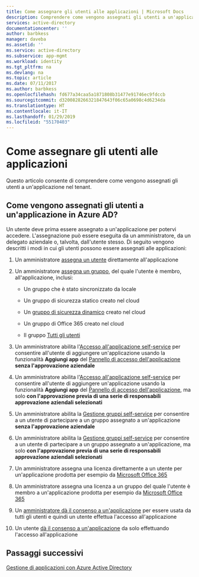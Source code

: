 ```yaml
---
title: Come assegnare gli utenti alle applicazioni | Microsoft Docs
description: Comprendere come vengono assegnati gli utenti a un'applicazione nel tenant
services: active-directory
documentationcenter: ''
author: barbkess
manager: daveba
ms.assetid: ''
ms.service: active-directory
ms.subservice: app-mgmt
ms.workload: identity
ms.tgt_pltfrm: na
ms.devlang: na
ms.topic: article
ms.date: 07/11/2017
ms.author: barbkess
ms.openlocfilehash: fd677a34caa5a1871808b31477e91746ec9fdccb
ms.sourcegitcommit: d3200828266321847643f06c65a0698c4d6234da
ms.translationtype: HT
ms.contentlocale: it-IT
ms.lasthandoff: 01/29/2019
ms.locfileid: "55170403"
---
```

# <a name="how-to-assign-users-to-applications"></a>Come assegnare gli utenti alle applicazioni

Questo articolo consente di comprendere come vengono assegnati gli utenti a un'applicazione nel tenant.

## <a name="how-do-users-get-assigned-to-an-application-in-azure-ad"></a>Come vengono assegnati gli utenti a un'applicazione in Azure AD?

Un utente deve prima essere assegnato a un'applicazione per potervi accedere. L'assegnazione può essere eseguita da un amministratore, da un delegato aziendale o, talvolta, dall'utente stesso. Di seguito vengono descritti i modi in cui gli utenti possono essere assegnati alle applicazioni:

1.  Un amministratore [assegna un utente](https://docs.microsoft.com/azure/active-directory/active-directory-coreapps-assign-user-azure-portal) direttamente all'applicazione

2.  Un amministratore [assegna un gruppo](https://docs.microsoft.com/azure/active-directory/active-directory-coreapps-assign-user-azure-portal), del quale l'utente è membro, all'applicazione, inclusi:

    * Un gruppo che è stato sincronizzato da locale

    * Un gruppo di sicurezza statico creato nel cloud

    * Un [gruppo di sicurezza dinamico](https://docs.microsoft.com/azure/active-directory/active-directory-groups-dynamic-membership-azure-portal) creato nel cloud

    * Un gruppo di Office 365 creato nel cloud

    * Il gruppo [Tutti gli utenti](https://docs.microsoft.com/azure/active-directory/active-directory-accessmanagement-dedicated-groups)

3.  Un amministratore abilita l'[Accesso all'applicazione self-service](https://docs.microsoft.com/azure/active-directory/active-directory-self-service-application-access) per consentire all'utente di aggiungere un'applicazione usando la funzionalità **Aggiungi app** del [Pannello di accesso dell'applicazione](https://docs.microsoft.com/azure/active-directory/active-directory-saas-access-panel-introduction) **senza l'approvazione aziendale**

4.  Un amministratore abilita l'[Accesso all'applicazione self-service](https://docs.microsoft.com/azure/active-directory/active-directory-self-service-application-access) per consentire all'utente di aggiungere un'applicazione usando la funzionalità **Aggiungi app** del [Pannello di accesso dell'applicazione](https://docs.microsoft.com/azure/active-directory/active-directory-saas-access-panel-introduction), ma solo **con l'approvazione previa di una serie di responsabili approvazione aziendali selezionati**

5.  Un amministratore abilita la [Gestione gruppi self-service](https://docs.microsoft.com/azure/active-directory/active-directory-accessmanagement-self-service-group-management) per consentire a un utente di partecipare a un gruppo assegnato a un'applicazione **senza l'approvazione aziendale**

6.  Un amministratore abilita la [Gestione gruppi self-service](https://docs.microsoft.com/azure/active-directory/active-directory-accessmanagement-self-service-group-management) per consentire a un utente di partecipare a un gruppo assegnato a un'applicazione, ma solo **con l'approvazione previa di una serie di responsabili approvazione aziendali selezionati**

7.  Un amministratore assegna una licenza direttamente a un utente per un'applicazione prodotta per esempio da [Microsoft Office 365](https://products.office.com/)

8.  Un amministratore assegna una licenza a un gruppo del quale l'utente è membro a un'applicazione prodotta per esempio da [Microsoft Office 365](https://products.office.com/)

9.  Un [amministratore dà il consenso a un'applicazione](https://docs.microsoft.com/azure/active-directory/develop/active-directory-devhowto-multi-tenant-overview) per essere usata da tutti gli utenti e quindi un utente effettua l'accesso all'applicazione

10. Un utente [dà il consenso a un'applicazione](https://docs.microsoft.com/azure/active-directory/develop/active-directory-devhowto-multi-tenant-overview) da solo effettuando l'accesso all'applicazione

## <a name="next-steps"></a>Passaggi successivi
[Gestione di applicazioni con Azure Active Directory](what-is-application-management.md)
